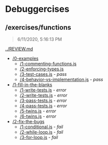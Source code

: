 # Debuggercises 

## /exercises/functions 

> 6/11/2020, 5:16:13 PM 

[../REVIEW.md](../REVIEW.md)

- [/0-examples](./0-examples/REVIEW.md)
  - [/1-commenting-functions.js](./0-examples/REVIEW.md#1-commenting-functionsjs)  
  - [/2-enforcing-types.js](./0-examples/REVIEW.md#2-enforcing-typesjs)  
  - [/3-test-cases.js](./0-examples/REVIEW.md#3-test-casesjs) - _pass_ 
  - [/4-behavior-vs-implementation.js](./0-examples/REVIEW.md#4-behavior-vs-implementationjs) - _pass_ 
- [/1-fill-in-the-blanks](./1-fill-in-the-blanks/REVIEW.md)
  - [/1-write-tests.js](./1-fill-in-the-blanks/REVIEW.md#1-write-testsjs) - _error_ 
  - [/2-write-tests.js](./1-fill-in-the-blanks/REVIEW.md#2-write-testsjs) - _error_ 
  - [/3-pass-tests.js](./1-fill-in-the-blanks/REVIEW.md#3-pass-testsjs) - _error_ 
  - [/4-pass-tests.js](./1-fill-in-the-blanks/REVIEW.md#4-pass-testsjs) - _error_ 
  - [/5-twins.js](./1-fill-in-the-blanks/REVIEW.md#5-twinsjs) - _error_ 
  - [/6-twins.js](./1-fill-in-the-blanks/REVIEW.md#6-twinsjs) - _error_ 
- [/2-fix-the-bugs](./2-fix-the-bugs/REVIEW.md)
  - [/1-conditional.js](./2-fix-the-bugs/REVIEW.md#1-conditionaljs) - _fail_ 
  - [/2-while-loop.js](./2-fix-the-bugs/REVIEW.md#2-while-loopjs) - _fail_ 
  - [/3-for-loop.js](./2-fix-the-bugs/REVIEW.md#3-for-loopjs) - _fail_ 


